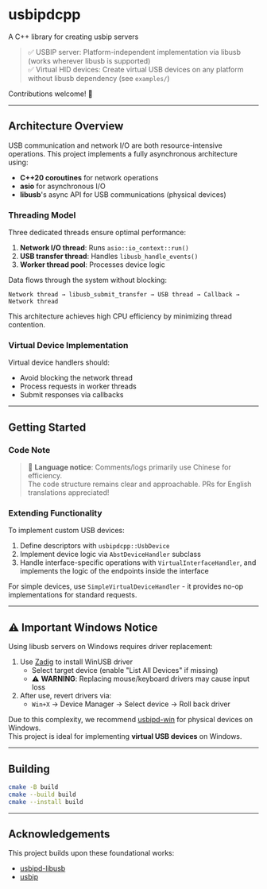# usbipdcpp

A C++ library for creating usbip servers

> ✅ USBIP server: Platform-independent implementation via libusb (works wherever libusb is supported)  
> ✅ Virtual HID devices: Create virtual USB devices on any platform without libusb dependency (see `examples/`)

Contributions welcome! 🚀

---

## Architecture Overview

USB communication and network I/O are both resource-intensive operations. This project implements a fully asynchronous architecture using:
- **C++20 coroutines** for network operations
- **asio** for asynchronous I/O
- **libusb**'s async API for USB communications (physical devices)

### Threading Model
Three dedicated threads ensure optimal performance:
1. **Network I/O thread**: Runs `asio::io_context::run()`
2. **USB transfer thread**: Handles `libusb_handle_events()`
3. **Worker thread pool**: Processes device logic

Data flows through the system without blocking:
```
Network thread → libusb_submit_transfer → USB thread → Callback → Network thread
```
This architecture achieves high CPU efficiency by minimizing thread contention.

### Virtual Device Implementation
Virtual device handlers should:
- Avoid blocking the network thread
- Process requests in worker threads
- Submit responses via callbacks

---

## Getting Started

### Code Note
> 📝 **Language notice**: Comments/logs primarily use Chinese for efficiency.  
> The code structure remains clear and approachable. PRs for English translations appreciated!

### Extending Functionality
To implement custom USB devices:
1. Define descriptors with `usbipdcpp::UsbDevice`
2. Implement device logic via `AbstDeviceHandler` subclass
3. Handle interface-specific operations with `VirtualInterfaceHandler`, and implements the logic of the endpoints inside the interface

For simple devices, use `SimpleVirtualDeviceHandler` - it provides no-op implementations for standard requests.

---

## ⚠️ Important Windows Notice

Using libusb servers on Windows requires driver replacement:
1. Use [Zadig](https://zadig.akeo.ie/) to install WinUSB driver
    - Select target device (enable "List All Devices" if missing)
    - ⚠️ **WARNING**: Replacing mouse/keyboard drivers may cause input loss
2. After use, revert drivers via:
    - `Win+X` → Device Manager → Select device → Roll back driver

Due to this complexity, we recommend [usbipd-win](https://github.com/dorssel/usbipd-win) for physical devices on Windows.  
This project is ideal for implementing **virtual USB devices** on Windows.

---

## Building
```bash
cmake -B build
cmake --build build
cmake --install build
```

---

## Acknowledgements
This project builds upon these foundational works:
- [usbipd-libusb](https://github.com/raydudu/usbipd-libusb)
- [usbip](https://github.com/jiegec/usbip)  